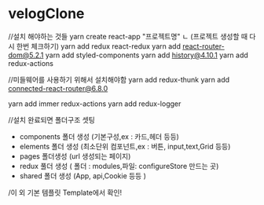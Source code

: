 # velogClone

//설치 해야하는 것들
yarn create react-app "프로젝트명"
ㄴ (프로젝트 생성할 때 다시 한번 체크하기)
yarn add redux react-redux
yarn add react-router-dom@5.2.1
yarn add styled-components
yarn add history@4.10.1
yarn add redux-actions

//미들웨어를 사용하기 위해서 설치해야함
yarn add redux-thunk
yarn add connected-react-router@6.8.0

yarn add immer redux-actions
yarn add redux-logger

//설치 완료되면 폴더구조 셋팅
- components 폴더 생성 (기본구성,ex : 카드,헤더 등등) 
- elements 폴더 생성 (최소단위 컴포넌트,ex : 버튼, input,text,Grid 등등)
- pages 폴더생성 (url 생성되는 페이지)
- redux 풀더 생성 ( 폴더 : modules,파일: configureStore 만드는 곳)
- shared 폴더 생성 (App, api,Cookie 등등 )

/이 외 기본 템플릿 Template에서 확인! 